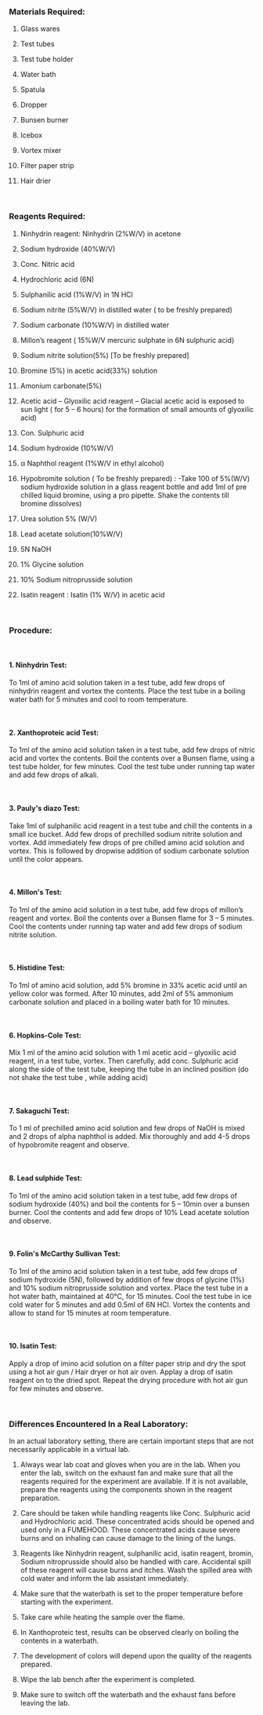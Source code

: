 ### Materials Required:


1)    Glass wares

2)    Test tubes

3)    Test tube holder

4)    Water bath

5)    Spatula

6)    Dropper

7)    Bunsen burner

8)    Icebox

9)    Vortex mixer

10)   Filter paper strip

11)   Hair drier

 
&nbsp;




### Reagents Required:

 

1.    Ninhydrin reagent: Ninhydrin (2%W/V) in acetone

2.    Sodium hydroxide (40%W/V)

3.    Conc. Nitric acid

4.    Hydrochloric acid (6N)

5.    Sulphanilic acid (1%W/V) in 1N HCl

6.    Sodium nitrite (5%W/V) in distilled water ( to be freshly prepared)

7.    Sodium carbonate (10%W/V) in distilled water

8.    Millon’s reagent ( 15%W/V mercuric sulphate in 6N sulphuric acid)

9.    Sodium nitrite solution(5%) [To be freshly prepared]

10.   Bromine (5%) in acetic acid(33%) solution

11.   Amonium carbonate(5%)

12.   Acetic acid – Glyoxilic acid reagent – Glacial acetic acid is exposed to sun light ( for 5 – 6 hours) for the formation of small amounts of glyoxilic acid)

13.   Con. Sulphuric acid

14.   Sodium hydroxide (10%W/V)

15.   α Naphthol reagent (1%W/V in ethyl alcohol)

16.   Hypobromite solution ( To be freshly prepared) : -Take 100 of 5%(W/V) sodium hydroxide solution in a glass reagent bottle and add 1ml of pre chilled liquid bromine, using a pro pipette. Shake the contents till bromine dissolves)

17.   Urea solution 5% (W/V)

18.   Lead acetate solution(10%W/V)

19.   5N NaOH

20.   1% Glycine solution

21.   10% Sodium nitroprusside solution

22.   Isatin reagent : Isatin (1% W/V) in acetic acid

 
&nbsp;


### Procedure:
 
&nbsp;

 
#### 1. Ninhydrin Test:


To 1ml of amino acid solution taken in a test tube, add few drops of ninhydrin reagent and vortex the contents. Place the test tube in a boiling water bath for 5 minutes and cool to room temperature.

&nbsp;


#### 2. Xanthoproteic acid Test:


To 1ml of the amino acid solution taken in a test tube, add few drops of nitric acid and vortex the contents. Boil the contents over a Bunsen flame, using a test tube holder, for few minutes. Cool the test tube under running tap water and add few drops of alkali.

 
&nbsp;



#### 3. Pauly's diazo Test:


Take 1ml of sulphanilic acid reagent in a test tube and chill the contents in a small ice bucket. Add few drops of prechilled sodium nitrite solution and vortex. Add immediately few drops of pre chilled amino acid solution and vortex. This is followed by dropwise addition of sodium carbonate solution until the color appears.


&nbsp;


 
#### 4. Millon's Test:

To 1ml of the amino acid solution in a test tube, add few drops of millon’s reagent and vortex. Boil the contents over a Bunsen flame for 3 – 5 minutes. Cool the contents under running tap water and add few drops of sodium nitrite solution.

 
&nbsp;



#### 5. Histidine Test:


To 1ml of amino acid solution, add 5% bromine in 33% acetic acid until an yellow color was formed. After 10 minutes, add 2ml of 5% ammonium carbonate solution and placed in a boiling water bath for 10 minutes.

 
 
&nbsp;



#### 6. Hopkins-Cole Test:


Mix 1 ml of the amino acid solution with 1 ml acetic acid – glyoxilic acid reagent, in a test tube, vortex. Then carefully, add conc. Sulphuric acid along the side of the test tube, keeping the tube in an inclined position (do not shake the test tube , while adding acid)

 
&nbsp;



#### 7. Sakaguchi Test:


To 1 ml of prechilled amino acid solution and few drops of NaOH is mixed and 2 drops of alpha naphthol is added. Mix thoroughly and add 4-5 drops of hypobromite reagent and observe.

 
&nbsp;



#### 8. Lead sulphide Test:


To 1ml of the amino acid solution taken in a test tube, add few drops of sodium hydroxide (40%) and boil the contents for 5 – 10min over a bunsen burner. Cool the contents and add few drops of 10% Lead acetate solution and observe.

 
 
&nbsp;



#### 9. Folin's McCarthy Sullivan Test:


To 1ml of the amino acid solution taken in a test tube, add few drops of sodium hydroxide (5N), followed by addition of few drops of glycine (1%) and 10% sodium nitroprusside solution and vortex. Place the test tube in a hot water bath, maintained at 40°C, for 15 minutes. Cool the test tube in ice cold water for 5 minutes and add 0.5ml of 6N HCl. Vortex the contents and allow to stand for 15 minutes at room temperature.

 

&nbsp;


#### 10. Isatin Test:


Apply a drop of imino acid solution on a filter paper strip and dry the spot using a hot air gun / Hair dryer or hot air oven. Applay a drop of isatin reagent on to the dried spot. Repeat the drying procedure with hot air gun for few minutes and observe.




&nbsp;

### Differences Encountered In a Real Laboratory:


In an actual laboratory setting, there are certain important steps that are not necessarily applicable in a virtual lab.

 
1.	Always wear lab coat and gloves when you are in the lab. When you enter the lab, switch on the exhaust fan and make sure that all the reagents required for the experiment are available.  If it is not available, prepare the reagents using the components shown in the reagent preparation.

2.	Care should be taken while handling reagents like Conc. Sulphuric acid and Hydrochloric acid. These concentrated acids should be opened and used only in a FUMEHOOD. These concentrated acids cause severe burns and on inhaling can cause damage to the lining of the lungs. 


3.	Reagents like Ninhydrin reagent, sulphanilic acid, isatin reagent, bromin, Sodium nitroprusside should also be handled with care. Accidental spill of these reagent will cause burns and itches.  Wash the spilled area with cold water and inform the lab assistant immediately.

4.	Make sure that the waterbath is set to the proper temperature before starting with the experiment.


5.	Take care while heating the sample over the flame.

6.	In Xanthoproteic test, results can be observed clearly on boiling the contents in a waterbath.


7.	The development of colors will depend upon the quality of the reagents prepared.

8.	Wipe the lab bench after the experiment is completed.


9.	Make sure to switch off the waterbath and the exhaust fans before leaving the lab. 
 
